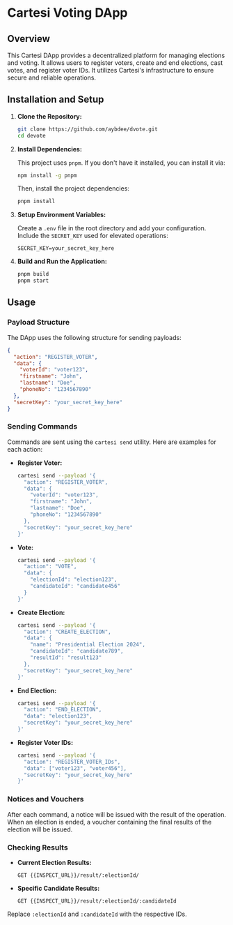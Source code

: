 # Cartesi Voting DApp

## Overview

This Cartesi DApp provides a decentralized platform for managing elections and voting. It allows users to register voters, create and end elections, cast votes, and register voter IDs. It utilizes Cartesi's infrastructure to ensure secure and reliable operations.

## Installation and Setup

1. **Clone the Repository:**

   ```bash
   git clone https://github.com/aybdee/dvote.git
   cd devote
   ```

2. **Install Dependencies:**

   This project uses `pnpm`. If you don't have it installed, you can install it via:

   ```bash
   npm install -g pnpm
   ```

   Then, install the project dependencies:

   ```bash
   pnpm install
   ```

3. **Setup Environment Variables:**

   Create a `.env` file in the root directory and add your configuration. Include the `SECRET_KEY` used for elevated operations:

   ```env
   SECRET_KEY=your_secret_key_here
   ```

4. **Build and Run the Application:**

   ```bash
   pnpm build
   pnpm start
   ```

## Usage

### Payload Structure

The DApp uses the following structure for sending payloads:

```json
{
  "action": "REGISTER_VOTER",
  "data": {
    "voterId": "voter123",
    "firstname": "John",
    "lastname": "Doe",
    "phoneNo": "1234567890"
  },
  "secretKey": "your_secret_key_here"
}
```

### Sending Commands

Commands are sent using the `cartesi send` utility. Here are examples for each action:

- **Register Voter:**

  ```bash
  cartesi send --payload '{
    "action": "REGISTER_VOTER",
    "data": {
      "voterId": "voter123",
      "firstname": "John",
      "lastname": "Doe",
      "phoneNo": "1234567890"
    },
    "secretKey": "your_secret_key_here"
  }'
  ```

- **Vote:**

  ```bash
  cartesi send --payload '{
    "action": "VOTE",
    "data": {
      "electionId": "election123",
      "candidateId": "candidate456"
    }
  }'
  ```

- **Create Election:**

  ```bash
  cartesi send --payload '{
    "action": "CREATE_ELECTION",
    "data": {
      "name": "Presidential Election 2024",
      "candidateId": "candidate789",
      "resultId": "result123"
    },
    "secretKey": "your_secret_key_here"
  }'
  ```

- **End Election:**

  ```bash
  cartesi send --payload '{
    "action": "END_ELECTION",
    "data": "election123",
    "secretKey": "your_secret_key_here"
  }'
  ```

- **Register Voter IDs:**

  ```bash
  cartesi send --payload '{
    "action": "REGISTER_VOTER_IDs",
    "data": ["voter123", "voter456"],
    "secretKey": "your_secret_key_here"
  }'
  ```

### Notices and Vouchers

After each command, a notice will be issued with the result of the operation. When an election is ended, a voucher containing the final results of the election will be issued.

### Checking Results

- **Current Election Results:**

  ```http
  GET {{INSPECT_URL}}/result/:electionId/
  ```

- **Specific Candidate Results:**

  ```http
  GET {{INSPECT_URL}}/result/:electionId/:candidateId
  ```

Replace `:electionId` and `:candidateId` with the respective IDs.
